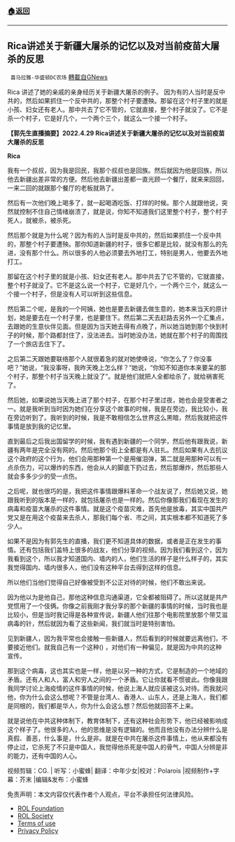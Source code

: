 ###  [:house:返回](README.md)
---


## Rica讲述关于新疆大屠杀的记忆以及对当前疫苗大屠杀的反思
` 喜马拉雅-华盛顿DC农场` [轉載自GNews](https://gnews.org/zh-hans/2477600/)

Rica 讲述了她的亲戚的亲身经历关于新疆大屠杀的例子。 因为有的人当时是反中共的，然后如果抓住一个反中共的，那整个村子要遭殃。那留在这个村子里的就是小孩、妇女还有老人。那中共去了它不管的，它就直接，整个村子就没了。它不是杀一个村子，它是好几个，一个两个三个，就这么一个接一个村子。
  
**【郭先生直播摘要】2022.4.29 Rica讲述关于新疆大屠杀的记忆以及对当前疫苗大屠杀的反思**
 
**Rica**
 
我有一个叔叔，因为我是回民，我那个叔叔也是回族。然后就因为他是回族，所以他去新疆出差非常的方便。然后他去新疆出差都一直光顾一个餐厅，就来来回回，一来二回的就跟那个餐厅的老板就熟了。
 
然后有一次他们晚上喝多了，就一起喝酒吃饭、打烊的时候。那个人就跟他说，突然就控制不住自己情绪崩溃了，就是说，你知不知道我们这里整个村子，整个村子死人，就被杀，被杀死。
 
然后那个就是为什么呢？因为有的人当时是反中共的，然后如果抓住一个反中共的，那整个村子要遭殃。那你知道新疆的村子，很多它都是比较，就没有那么的先进，没有那个什么。所以很多的人他必须要去外地打工，特别是男人，他要去外地打工。
 
那留在这个村子里的就是小孩、妇女还有老人。那中共去了它不管的，它就直接，整个村子就没了。它不是这么说一个村子，它是好几个，一个两个三个，就这么一个接一个村子，但是没有人可以听到这些信息。
 
然后第二个呢，是我的一个阿姨，她也是要去新疆去做生意的，她本来当天的原计划，她是要去在一个村子里，也是要住下。然后第二天去赶路去另外一个汇集点，去跟她的生意伙伴见面。但是因为当天她去得有点晚了，所以她当她到那个快到村子的时候，那个路都封住了，没法进去。当时她没办法，她就在那个村子的周围找了一个旅店去住下了。
 
之后第二天跟她要联络那个人就很着急的就对她使唤说，“你怎么了？你没事吧？”她说，“我没事呀，我昨天晚上怎么样？”她说，“你知不知道你本来要呆的那个村子，那整个村子当天晚上就没了”。就是他们就把人全都给杀了，就给祸害死了。
 
然后她，如果说她当天晚上进了那个村子，在那个村子里过夜，她也会是受害者之一。就是我听到当时因为她们在分享这个故事的时候，我是在旁边，我比较小，我在旁边听到了。我听到的时候，我是不敢相信怎么世界这么黑暗，然后我就把这件事情是放到我的记忆里。
 
直到最后之后我出国留学的时候，我有遇到新疆的一个同学，然后他有跟我说，新疆有两年是完全没有网的。然后他那个街上全都是有人驻扎。然后如果有人去抗议这个政府的这个行为，他们会用那种第一个是用催泪弹，第二就是用那种可以有一点杀伤力，可以爆炸的东西，他会从人的脚底下扔过去，然后那爆炸，然后那些人就会多多少少的受一点伤。
 
之后呢，就也很巧的是，我把这件事情跟爆料革命一个战友说了，然后她又说，她跟我听到的版本是一样的，就包括屠杀也是一样的。然后你像那我们看现在发生的病毒和疫苗大屠杀的这件事情。就是这个疫苗灾难，首先他是放毒，其实中国共产党又是在用这个疫苗来去杀人，那我们每个省、市之间，其实根本都不知道死了多少人。
 
如果不是因为有郭先生的直播，我们更不知道具体的数据，或者是正在发生的事情。还有包括我们盖特上很多的战友，他们分享的视频。因为我们看到这个，因为我看到这个，所以我才知道国内、墙内的人，他们生活的样子是什么样子的，其实我觉得国内、墙内很多人，他们没有这种平台去得到这样的信息。
 
所以他们当他们觉得自己好像被受到不公正对待的时候，他们不敢出来说。
 
因为他以为是他自己，那他这种信息沟通渠道，它全都被阻碍了。所以这就是共产党惯用了一个伎俩。你像之前我刚才我分享的那个新疆的事情的时候，当时我也是比较小，但是当时我记得是各种宣传说，新疆人他们往那个电影院里放那个带艾滋病毒的针，然后就因为看了这些新闻，我们就当时是特别害怕。
 
见到新疆人，因为我平常也会接触一些新疆人，然后看到的时候就要远离他们，不要接近他们。就我自己有一个这种() ，对他们有一种偏见，就是因为中共的这种宣传。
 
那到这个病毒，这也其实也是一样，他是以另一种的方式，它是制造的一个地域的矛盾。还有人和人，富人和穷人之间的一个矛盾。它让你就看不惯彼此。你像我跟我同学讨论上海疫情的这件事情的时候，他说上海人就应该被这么对待。而我就问他，你为什么会这么想呢？不管是台湾人、香港人、山东人，还是上海人，我们都是同根的，我们都是华人，你为什么会这么想？然后他就回答不上来。
 
就是说他在中共这种体制下，教育体制下，还有这种社会形势下，他已经被影响成这个样子了。他很多的人，他的思维是没有逻辑的。他而且他没有办法分辨什么是真假、善恶，什么事是，什么是非。就是在中共在屠杀这件事情上，他从来都没有停止过，它杀死了不只是中国人，我觉得他杀死是中国人的骨气，中国人分辨是非的能力，还有中国的人心。
 
视频剪辑：CG. | 听写：小蜜蜂| 翻译：中年少女|校对：Polarois |视频制作+字幕：芥末 |编辑&发布：小蜜蜂

免责声明：本文内容仅代表作者个人观点，平台不承担任何法律风险。
  
- [ROL Foundation](https://rolfoundation.org/)
- [ROL Society](https://rolsociety.org/)
- [Terms of use](https://gnews.org/terms-of-use-3/)
- [Privacy Policy](https://gnews.org/privacy-policy/)
